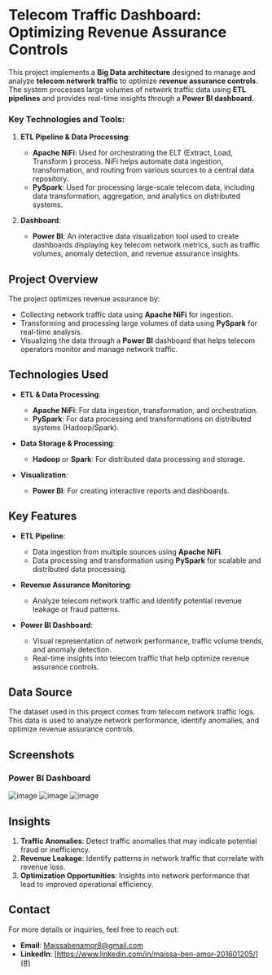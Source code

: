 # Telecom Traffic Dashboard: Optimizing Revenue Assurance Controls

This project implements a **Big Data architecture** designed to manage and analyze **telecom network traffic** to optimize **revenue assurance controls**. The system processes large volumes of network traffic data using **ETL pipelines** and provides real-time insights through a **Power BI dashboard**. 

### Key Technologies and Tools:
1. **ETL Pipeline & Data Processing**:
   - **Apache NiFi**: Used for orchestrating the ELT (Extract, Load, Transform ) process. NiFi helps automate data ingestion, transformation, and routing from various sources to a central data repository.
   - **PySpark**: Used for processing large-scale telecom data, including data transformation, aggregation, and analytics on distributed systems.
   
2. **Dashboard**:
   - **Power BI**: An interactive data visualization tool used to create dashboards displaying key telecom network metrics, such as traffic volumes, anomaly detection, and revenue assurance insights.

## Project Overview

The project optimizes revenue assurance by:
- Collecting network traffic data using **Apache NiFi** for ingestion.
- Transforming and processing large volumes of data using **PySpark** for real-time analysis.
- Visualizing the data through a **Power BI** dashboard that helps telecom operators monitor and manage network traffic.

## Technologies Used

- **ETL & Data Processing**: 
  - **Apache NiFi**: For data ingestion, transformation, and orchestration.
  - **PySpark**: For data processing and transformations on distributed systems (Hadoop/Spark).
  
- **Data Storage & Processing**: 
  - **Hadoop** or **Spark**: For distributed data processing and storage.

- **Visualization**:
  - **Power BI**: For creating interactive reports and dashboards.

## Key Features

- **ETL Pipeline**: 
  - Data ingestion from multiple sources using **Apache NiFi**.
  - Data processing and transformation using **PySpark** for scalable and distributed data processing.

- **Revenue Assurance Monitoring**:
  - Analyze telecom network traffic and identify potential revenue leakage or fraud patterns.

- **Power BI Dashboard**:
  - Visual representation of network performance, traffic volume trends, and anomaly detection.
  - Real-time insights into telecom traffic that help optimize revenue assurance controls.

## Data Source

The dataset used in this project comes from telecom network traffic logs. This data is used to analyze network performance, identify anomalies, and optimize revenue assurance controls.

## Screenshots

### Power BI Dashboard
![image](https://github.com/user-attachments/assets/f5875f18-df2b-4944-9daf-c61b4b6105c4)
![image](https://github.com/user-attachments/assets/b3bbdac9-7e77-4368-9d97-2fc3eaef9e79)
![image](https://github.com/user-attachments/assets/4416d045-f7ee-4d7b-85d5-cd7eafad74f7)


## Insights

1. **Traffic Anomalies**: Detect traffic anomalies that may indicate potential fraud or inefficiency.
2. **Revenue Leakage**: Identify patterns in network traffic that correlate with revenue loss.
3. **Optimization Opportunities**: Insights into network performance that lead to improved operational efficiency.


## Contact

For more details or inquiries, feel free to reach out:

- **Email**: Maissabenamor8@gmail.com
- **LinkedIn**: [https://www.linkedin.com/in/maissa-ben-amor-201601205/](#)
